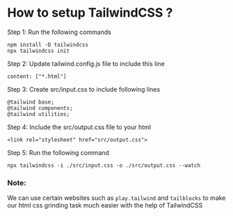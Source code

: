 # How to setup TailwindCSS ?

Step 1: Run the following commands

```
npm install -D tailwindcss
npx tailwindcss init
```

Step 2: Update tailwind.config.js file to include this line

```
content: ["*.html"]
```

Step 3: Create src/input.css to include following lines

```
@tailwind base;
@tailwind components;
@tailwind utilities;
```

Step 4: Include the src/output.css file to your html

```
<link rel="stylesheet" href="src/output.css">
```

Step 5: Run the following command
```
npx tailwindcss -i ./src/input.css -o ./src/output.css --watch
```



### Note:

We can use certain websites such as ```play.tailwind``` and ```tailblocks``` to make our html css grinding task much easier with the help of TailwindCSS